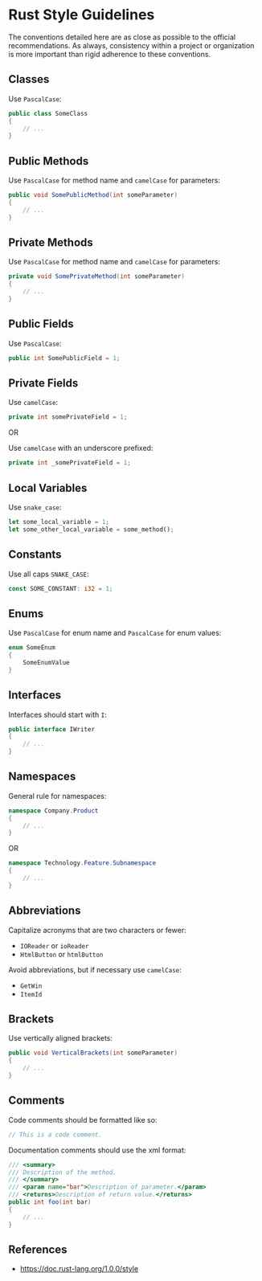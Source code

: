 # Rust Style Guidelines
The conventions detailed here are as close as possible to the official recommendations. As always, consistency within a project or organization is more important than rigid adherence to these conventions.

## Classes
Use `PascalCase`:
```csharp
public class SomeClass
{
    // ...
}
```

## Public Methods
Use `PascalCase` for method name and `camelCase` for parameters:
```csharp
public void SomePublicMethod(int someParameter)
{
    // ...
}
```

## Private Methods
Use `PascalCase` for method name and `camelCase` for parameters:
```csharp
private void SomePrivateMethod(int someParameter)
{
    // ...
}
```

## Public Fields
Use `PascalCase`:
```csharp
public int SomePublicField = 1;
```

## Private Fields
Use `camelCase`:
```csharp
private int somePrivateField = 1;
```

OR

Use `camelCase` with an underscore prefixed:
```csharp
private int _somePrivateField = 1;
```

## Local Variables
Use `snake_case`:
```rust
let some_local_variable = 1;
let some_other_local_variable = some_method();
```

## Constants
Use all caps `SNAKE_CASE`:
```rust
const SOME_CONSTANT: i32 = 1;
```

## Enums
Use `PascalCase` for enum name and `PascalCase` for enum values:
```csharp
enum SomeEnum
{
	SomeEnumValue
}
```

## Interfaces
Interfaces should start with `I`:
```csharp
public interface IWriter
{
    // ...
}
```

## Namespaces
General rule for namespaces:
```csharp
namespace Company.Product
{
    // ...
}
```

OR

```csharp
namespace Technology.Feature.Subnamespace
{
    // ...
}
```

## Abbreviations
Capitalize acronyms that are two characters or fewer:
- `IOReader` or `ioReader`
- `HtmlButton` or `htmlButton`

Avoid abbreviations, but if necessary use `camelCase`:
- `GetWin`
- `ItemId`

## Brackets
Use vertically aligned brackets:
```csharp
public void VerticalBrackets(int someParameter)
{
    // ...
}
```

## Comments
Code comments should be formatted like so:
```csharp
// This is a code comment.
```

Documentation comments should use the xml format:
```csharp
/// <summary>
/// Description of the method.
/// </summary>
/// <param name="bar">Description of parameter.</param>
/// <returns>Description of return value.</returns>
public int foo(int bar)
{
    // ...
}
```

## References
- https://doc.rust-lang.org/1.0.0/style
